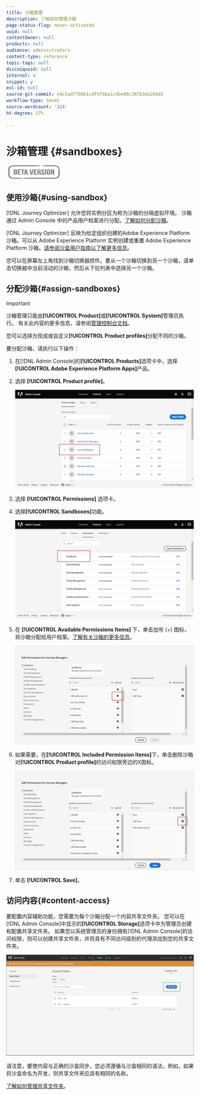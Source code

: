 ```yaml
---
title: 沙箱管理
description: 了解如何管理沙箱
page-status-flag: never-activated
uuid: null
contentOwner: null
products: null
audience: administrators
content-type: reference
topic-tags: null
discoiquuid: null
internal: n
snippet: y
exl-id: null
source-git-commit: e4c5adf788b1cdf5f0ba1c4be80c387b3da26bd1
workflow-type: tm+mt
source-wordcount: '324'
ht-degree: 27%

---
```


# 沙箱管理 {#sandboxes}

![](../assets/do-not-localize/badge.png)

## 使用沙箱{#using-sandbox}

[!DNL Journey Optimizer] 允许您将实例分区为称为沙箱的分隔虚拟环境。
沙箱通过 Admin Console 中的产品用户档案进行分配。[了解如何分配沙箱](permissions.md#create-product-profile)。

[!DNL Journey Optimizer] 反映为给定组织创建的Adobe Experience Platform沙箱。可以从 Adobe Experience Platform 实例创建或重置 Adobe Experience Platform 沙箱。[请参阅沙盒用户指南以了解更多信息](https://experienceleague.adobe.com/docs/experience-platform/sandbox/ui/user-guide.html)。

您可以在屏幕左上角找到沙箱切换器控件。要从一个沙箱切换到另一个沙箱，请单击切换器中当前活动的沙箱，然后从下拉列表中选择另一个沙箱。

## 分配沙箱{#assign-sandboxes}

>[!IMPORTANT]
>
> 沙箱管理只能由&#x200B;**[!UICONTROL Product]**&#x200B;或&#x200B;**[!UICONTROL System]**&#x200B;管理员执行。 有关此内容的更多信息，请参阅[管理控制台文档](https://helpx.adobe.com/enterprise/admin-guide.html/enterprise/using/admin-roles.ug.html)。

您可以选择为现成或自定义&#x200B;**[!UICONTROL Product profiles]**&#x200B;分配不同的沙箱。

要分配沙箱，请执行以下操作：

1. 在[!DNL Admin Console]的&#x200B;**[!UICONTROL Products]**&#x200B;选项卡中，选择&#x200B;**[!UICONTROL Adobe Experience Platform Apps]**&#x200B;产品。

1. 选择 **[!UICONTROL Product profile]**。

   ![](../assets/sandbox_1.png)

1. 选择 **[!UICONTROL Permissions]** 选项卡。

1. 选择&#x200B;**[!UICONTROL Sandboxes]**&#x200B;功能。

   ![](../assets/sandbox_2.png)

1. 在 **[!UICONTROL Available Permissions Items]** 下，单击加号 (+) 图标，将沙箱分配给用户档案。[了解有关沙箱的更多信息](https://experienceleague.adobe.com/docs/experience-platform/sandbox/home.html)。

   ![](../assets/sandbox_3.png)

1. 如果需要，在&#x200B;**[!UICONTROL Included Permission Items]**&#x200B;下，单击删除沙箱对&#x200B;**[!UICONTROL Product profile]**&#x200B;的访问权限旁边的X图标。

   ![](../assets/sandbox_4.png)

1. 单击 **[!UICONTROL Save]**。

## 访问内容{#content-access}

要配置内容辅助功能，您需要为每个沙箱分配一个内容共享文件夹。 您可以在[!DNL Admin Console]中显示的&#x200B;**[!UICONTROL Storage]**&#x200B;选项卡中为管理员创建和配置共享文件夹。 如果您以系统管理员的身份拥有[!DNL Admin Console]的访问权限，则可以创建共享文件夹，并将具有不同访问级别的代理添加到您的共享文件夹。

![](../assets/do-not-localize/content_access.png)

请注意，要使内容与正确的沙盒同步，您必须遵循与沙盒相同的语法，例如，如果将沙盒命名为开发，则共享文件夹应具有相同的名称。

[了解如何管理共享文件夹](https://helpx.adobe.com/enterprise/admin-guide.html/enterprise/using/manage-adobe-storage.ug.html)。
